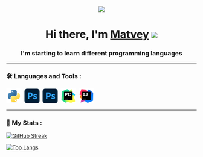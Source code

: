 <div id="header" align="center">
  <img src="https://i.giphy.com/media/v1.Y2lkPTc5MGI3NjExa256dW1wN2NpNjc1N2Q0ZHp4dWhocWV3ODQzeXZ3MHFkd3lnZnk1YiZlcD12MV9pbnRlcm5hbF9naWZfYnlfaWQmY3Q9Zw/wwg1suUiTbCY8H8vIA/giphy-downsized-large.gif" width="100"/>
</div>


<h1 align="center">Hi there, I'm <a href="[github.com](https://github.com/ItsFLoweS)" target="_blank">Matvey</a> 
<img src="https://github.com/blackcater/blackcater/raw/main/images/Hi.gif" height="32"/></h1>
<h3 align="center">I'm starting to learn different programming languages</h3>



---

### :hammer_and_wrench: Languages and Tools :
<div>
  <img src="https://github.com/devicons/devicon/blob/master/icons/python/python-original.svg" title="Python" alt="Python" width="40" height="40"/>&nbsp;
  <img src="https://github.com/devicons/devicon/blob/master/icons/photoshop/photoshop-original.svg" title="Adobe Photoshop" alt="Adobe Photoshop" width="40" height="40"/>&nbsp;
  <img src="https://github.com/devicons/devicon/blob/master/icons/photoshop/photoshop-original.svg" title="Adobe Photoshop" alt="Adobe Photoshop" width="40" height="40"/>&nbsp;
  <img src="https://github.com/devicons/devicon/blob/master/icons/pycharm/pycharm-original.svg" title="Pycharm" alt="Pycharm" width="40" height="40"/>&nbsp;
  <img src="https://github.com/devicons/devicon/blob/master/icons/intellij/intellij-original.svg" title="intellij" alt="intellij" width="40" height="40"/>&nbsp;
</div>

---

### 👀 My Stats :

[![GitHub Streak](http://github-readme-streak-stats.herokuapp.com?user=ItsFLoweS&theme=dark&background=000000)](https://git.io/streak-stats)


[![Top Langs](https://github-readme-stats.vercel.app/api/top-langs/?username=ItsFLoweS&layout=compact&theme=vision-friendly-dark)](https://github.com/anuraghazra/github-readme-stats)

